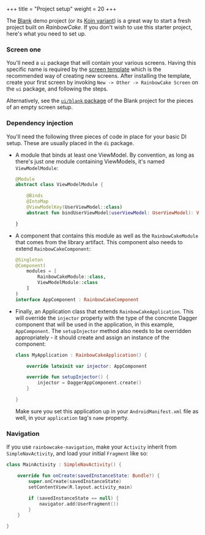 +++
title = "Project setup"
weight = 20
+++

The [Blank](https://github.com/rainbowcake/sample-blank) demo project (or its [Koin variant](https://github.com/rainbowcake/sample-blank-koin)) is a great way to start a fresh project built on *RainbowCake*. If you don't wish to use this starter project, here's what you need to set up.

### Screen one

You'll need a `ui` package that will contain your various screens. Having this specific name is required by the [screen template](https://github.com/rainbowcake/rainbowcake-templates#screen-template) which is the recommended way of creating new screens. After installing the template, create your first screen by invoking `New -> Other -> RainbowCake Screen` on the `ui` package, and following the steps.

Alternatively, see the [`ui/blank` package](https://github.com/rainbowcake/sample-blank/tree/master/app/src/main/java/com/example/blank/ui/blank) of the Blank project for the pieces of an empty screen setup.

### Dependency injection

You'll need the following three pieces of code in place for your basic DI setup. These are usually placed in the `di` package.

- A module that binds at least one ViewModel. By convention, as long as there's just one module containing ViewModels, it's named `ViewModelModule`:

    ```kotlin
    @Module
    abstract class ViewModelModule {
    
        @Binds
        @IntoMap
        @ViewModelKey(UserViewModel::class)
        abstract fun bindUserViewModel(userViewModel: UserViewModel): ViewModel
    
    }
    ```

- A component that contains this module as well as the `RainbowCakeModule` that comes from the library artifact. This component also needs to extend `RainbowCakeComponent`:

    ```kotlin
    @Singleton
    @Component(
        modules = [
            RainbowCakeModule::class,
            ViewModelModule::class
        ]
    )
    interface AppComponent : RainbowCakeComponent
    ```

- Finally, an Application class that extends `RainbowCakeApplication`. This will override the `injector` property with the type of the concrete Dagger component that will be used in the application, in this example, `AppComponent`. The `setupInjector` method also needs to be overridden appropriately - it should create and assign an instance of the component:

    ```kotlin
    class MyApplication : RainbowCakeApplication() {
    
        override lateinit var injector: AppComponent
    
        override fun setupInjector() {
            injector = DaggerAppComponent.create()
        }
    
    }
    ```
    
    Make sure you set this application up in your `AndroidManifest.xml` file as well, in your `application` tag's `name` property.
 

### Navigation

If you use `rainbowcake-navigation`, make your `Activity` inherit from `SimpleNavActivity`, and load your initial `Fragment` like so:

```kotlin
class MainActivity : SimpleNavActivity() {

    override fun onCreate(savedInstanceState: Bundle?) {
        super.onCreate(savedInstanceState)
        setContentView(R.layout.activity_main)

        if (savedInstanceState == null) {
            navigator.add(UserFragment())
        }
    }

}
```

